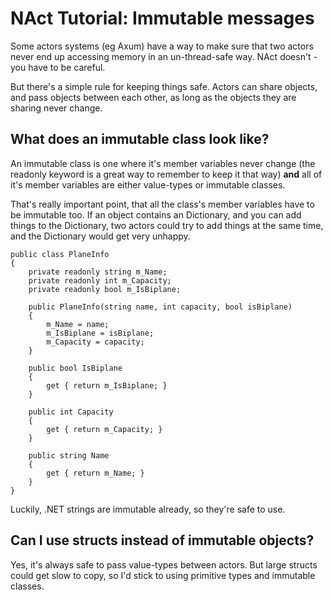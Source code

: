 # NAct Tutorial: Immutable messages #

Some actors systems (eg Axum) have a way to make sure that two actors never end up accessing memory in an un-thread-safe way. NAct doesn't - you have to be careful.

But there's a simple rule for keeping things safe. Actors can share objects, and pass objects between each other, as long as the objects they are sharing never change.


## What does an immutable class look like? ##

An immutable class is one where it's member variables never change (the readonly keyword is a great way to remember to keep it that way) **and** all of it's member variables are either value-types or immutable classes.

That's really important point, that all the class's member variables have to be immutable too. If an object contains an Dictionary, and you can add things to the Dictionary, two actors could try to add things at the same time, and the Dictionary would get very unhappy.

```
public class PlaneInfo
{
    private readonly string m_Name;
    private readonly int m_Capacity;
    private readonly bool m_IsBiplane;

    public PlaneInfo(string name, int capacity, bool isBiplane)
    {
        m_Name = name;
        m_IsBiplane = isBiplane;
        m_Capacity = capacity;
    }

    public bool IsBiplane
    {
        get { return m_IsBiplane; }
    }

    public int Capacity
    {
        get { return m_Capacity; }
    }

    public string Name
    {
        get { return m_Name; }
    }
}
```

Luckily, .NET strings are immutable already, so they're safe to use.

## Can I use structs instead of immutable objects? ##
Yes, it's always safe to pass value-types between actors. But large structs could get slow to copy, so I'd stick to using primitive types and immutable classes.